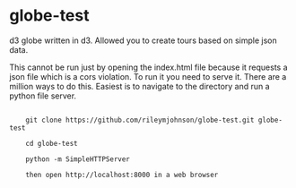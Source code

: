 # globe-test
d3 globe written in d3. Allowed you to create tours based on simple json data.

This cannot be run just by opening the index.html file because it requests a json file which is a cors violation. To run it you need to serve it. There are a million ways to do this. Easiest is to navigate to the directory and run a python file server.

<code>
	git clone https://github.com/rileymjohnson/globe-test.git globe-test
</code>

<code>
	cd globe-test
</code>

<code>
	python -m SimpleHTTPServer
</code>
<code>
	then open http://localhost:8000 in a web browser
</code>